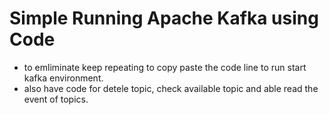 # Simple Running Apache Kafka using Code
- to emliminate keep repeating to copy paste the code line to run start kafka environment.
- also have code for detele topic, check available topic and able read the event of topics.
